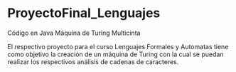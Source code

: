 # ProyectoFinal_Lenguajes
Código en Java Máquina de Turing Multicinta

El respectivo proyecto para el curso Lenguajes Formales y Automatas tiene como objetivo la creación de un máquina de Turing con la cual se puedan realizar los respectivos análisis de cadenas de caracteres. 
